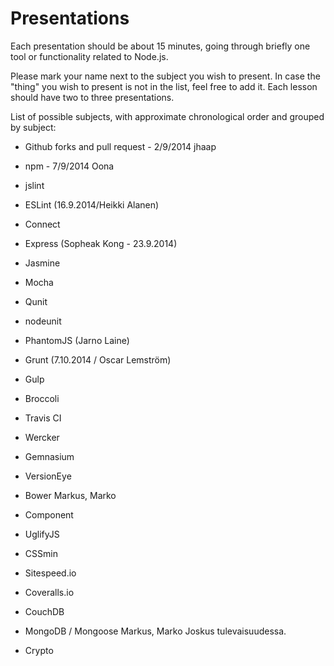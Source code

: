 # Presentations

Each presentation should be about 15 minutes, going through briefly one tool or functionality related to Node.js.

Please mark your name next to the subject you wish to present. In case the "thing" you wish to present is not in the
list, feel free to add it.
Each lesson should have two to three presentations.

List of possible subjects, with approximate chronological order and grouped by subject:

- Github forks and pull request - 2/9/2014 jhaap

- npm - 7/9/2014 Oona

- jslint
- ESLint (16.9.2014/Heikki Alanen)

- Connect
- Express (Sopheak Kong - 23.9.2014)

- Jasmine
- Mocha
- Qunit
- nodeunit
- PhantomJS (Jarno Laine)

- Grunt (7.10.2014 / Oscar Lemström)
- Gulp
- Broccoli

- Travis CI
- Wercker

- Gemnasium 
- VersionEye

- Bower Markus, Marko
- Component

- UglifyJS
- CSSmin
- Sitespeed.io

- Coveralls.io

- CouchDB
- MongoDB / Mongoose Markus, Marko Joskus tulevaisuudessa.
- Crypto
